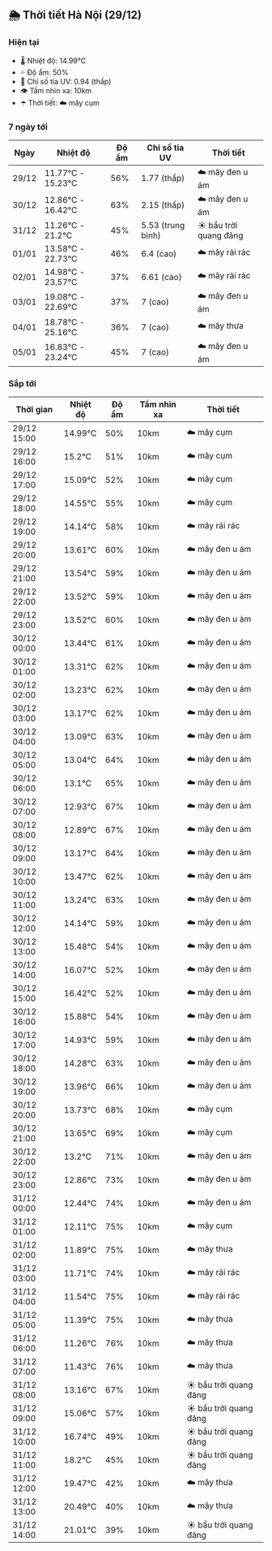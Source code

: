 ## 🌦️ Thời tiết Hà Nội (29/12)

### Hiện tại

- 🌡️ Nhiệt độ: 14.99℃
- 💦 Độ ẩm: 50%
- 🌟 Chỉ số tia UV: 0.94 (thấp)
- 👁️ Tầm nhìn xa: 10km
- ☂️ Thời tiết: ☁️ mây cụm

### 7 ngày tới

| Ngày | Nhiệt độ | Độ ẩm | Chỉ số tia UV | Thời tiết |
| --- | --- | --- | --- | --- |
| 29/12 | 11.77℃ - 15.23℃ | 56% | 1.77 (thấp) | ☁️ mây đen u ám |
| 30/12 | 12.86℃ - 16.42℃ | 63% | 2.15 (thấp) | ☁️ mây đen u ám |
| 31/12 | 11.26℃ - 21.2℃ | 45% | 5.53 (trung bình) | ☀️ bầu trời quang đãng |
| 01/01 | 13.58℃ - 22.73℃ | 46% | 6.4 (cao) | ☁️ mây rải rác |
| 02/01 | 14.98℃ - 23.57℃ | 37% | 6.61 (cao) | ☁️ mây rải rác |
| 03/01 | 19.08℃ - 22.69℃ | 37% | 7 (cao) | ☁️ mây đen u ám |
| 04/01 | 18.78℃ - 25.16℃ | 36% | 7 (cao) | ☁️ mây thưa |
| 05/01 | 16.83℃ - 23.24℃ | 45% | 7 (cao) | ☁️ mây đen u ám |

### Sắp tới

| Thời gian | Nhiệt độ | Độ ẩm | Tầm nhìn xa | Thời tiết |
| --- | --- | --- | --- | --- |
| 29/12 15:00 | 14.99℃ | 50% | 10km | ☁️ mây cụm |
| 29/12 16:00 | 15.2℃ | 51% | 10km | ☁️ mây cụm |
| 29/12 17:00 | 15.09℃ | 52% | 10km | ☁️ mây cụm |
| 29/12 18:00 | 14.55℃ | 55% | 10km | ☁️ mây cụm |
| 29/12 19:00 | 14.14℃ | 58% | 10km | ☁️ mây rải rác |
| 29/12 20:00 | 13.61℃ | 60% | 10km | ☁️ mây đen u ám |
| 29/12 21:00 | 13.54℃ | 59% | 10km | ☁️ mây đen u ám |
| 29/12 22:00 | 13.52℃ | 59% | 10km | ☁️ mây đen u ám |
| 29/12 23:00 | 13.52℃ | 60% | 10km | ☁️ mây đen u ám |
| 30/12 00:00 | 13.44℃ | 61% | 10km | ☁️ mây đen u ám |
| 30/12 01:00 | 13.31℃ | 62% | 10km | ☁️ mây đen u ám |
| 30/12 02:00 | 13.23℃ | 62% | 10km | ☁️ mây đen u ám |
| 30/12 03:00 | 13.17℃ | 62% | 10km | ☁️ mây đen u ám |
| 30/12 04:00 | 13.09℃ | 63% | 10km | ☁️ mây đen u ám |
| 30/12 05:00 | 13.04℃ | 64% | 10km | ☁️ mây đen u ám |
| 30/12 06:00 | 13.1℃ | 65% | 10km | ☁️ mây đen u ám |
| 30/12 07:00 | 12.93℃ | 67% | 10km | ☁️ mây đen u ám |
| 30/12 08:00 | 12.89℃ | 67% | 10km | ☁️ mây đen u ám |
| 30/12 09:00 | 13.17℃ | 64% | 10km | ☁️ mây đen u ám |
| 30/12 10:00 | 13.47℃ | 62% | 10km | ☁️ mây đen u ám |
| 30/12 11:00 | 13.24℃ | 63% | 10km | ☁️ mây đen u ám |
| 30/12 12:00 | 14.14℃ | 59% | 10km | ☁️ mây đen u ám |
| 30/12 13:00 | 15.48℃ | 54% | 10km | ☁️ mây đen u ám |
| 30/12 14:00 | 16.07℃ | 52% | 10km | ☁️ mây đen u ám |
| 30/12 15:00 | 16.42℃ | 52% | 10km | ☁️ mây đen u ám |
| 30/12 16:00 | 15.88℃ | 54% | 10km | ☁️ mây đen u ám |
| 30/12 17:00 | 14.93℃ | 59% | 10km | ☁️ mây đen u ám |
| 30/12 18:00 | 14.28℃ | 63% | 10km | ☁️ mây đen u ám |
| 30/12 19:00 | 13.96℃ | 66% | 10km | ☁️ mây đen u ám |
| 30/12 20:00 | 13.73℃ | 68% | 10km | ☁️ mây cụm |
| 30/12 21:00 | 13.65℃ | 69% | 10km | ☁️ mây cụm |
| 30/12 22:00 | 13.2℃ | 71% | 10km | ☁️ mây đen u ám |
| 30/12 23:00 | 12.86℃ | 73% | 10km | ☁️ mây đen u ám |
| 31/12 00:00 | 12.44℃ | 74% | 10km | ☁️ mây đen u ám |
| 31/12 01:00 | 12.11℃ | 75% | 10km | ☁️ mây cụm |
| 31/12 02:00 | 11.89℃ | 75% | 10km | ☁️ mây thưa |
| 31/12 03:00 | 11.71℃ | 74% | 10km | ☁️ mây rải rác |
| 31/12 04:00 | 11.54℃ | 75% | 10km | ☁️ mây rải rác |
| 31/12 05:00 | 11.39℃ | 75% | 10km | ☁️ mây thưa |
| 31/12 06:00 | 11.26℃ | 76% | 10km | ☁️ mây thưa |
| 31/12 07:00 | 11.43℃ | 76% | 10km | ☁️ mây thưa |
| 31/12 08:00 | 13.16℃ | 67% | 10km | ☀️ bầu trời quang đãng |
| 31/12 09:00 | 15.06℃ | 57% | 10km | ☀️ bầu trời quang đãng |
| 31/12 10:00 | 16.74℃ | 49% | 10km | ☀️ bầu trời quang đãng |
| 31/12 11:00 | 18.2℃ | 45% | 10km | ☀️ bầu trời quang đãng |
| 31/12 12:00 | 19.47℃ | 42% | 10km | ☁️ mây thưa |
| 31/12 13:00 | 20.49℃ | 40% | 10km | ☁️ mây thưa |
| 31/12 14:00 | 21.01℃ | 39% | 10km | ☀️ bầu trời quang đãng |
